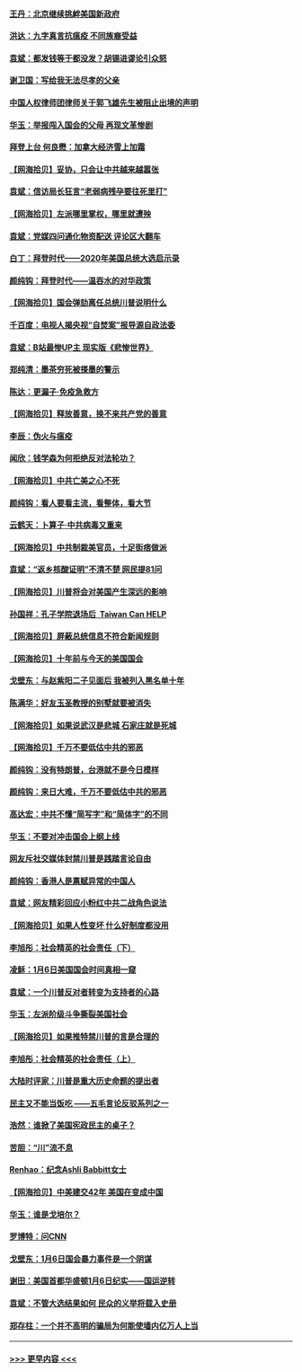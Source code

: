 #### [王丹：北京继续挑衅美国新政府](../pages/nsc993/n12722456.md?t=01310002) 
#### [洪达：九字真言抗瘟疫 不同族裔受益](../pages/nsc993/n12722448.md?t=01310002) 
#### [袁斌：都发钱等于都没发？胡锡进谬论引众怒](../pages/nsc993/n12722393.md?t=01310002) 
#### [谢卫国：写给我无法尽孝的父亲](../pages/nsc993/n12720325.md?t=01310002) 
#### [中国人权律师团律师关于郭飞雄先生被阻止出境的声明](../pages/nsc993/n12720203.md?t=01310002) 
#### [华玉：举报闯入国会的父母 再现文革惨剧](../pages/nsc993/n12719070.md?t=01310002) 
#### [拜登上台 何良懋：加拿大经济雪上加霜](../pages/nsc993/n12718943.md?t=01310002) 
#### [【网海拾贝】妥协，只会让中共越来越嚣张](../pages/nsc993/n12717392.md?t=01310002) 
#### [袁斌：信访局长狂言“老弱病残孕要往死里打”](../pages/nsc993/n12717343.md?t=01310002) 
#### [【网海拾贝】左派哪里掌权，哪里就遭殃](../pages/nsc993/n12715009.md?t=01310002) 
#### [袁斌：党媒四问通化物资配送 评论区大翻车](../pages/nsc993/n12714950.md?t=01310002) 
#### [白丁：拜登时代——2020年美国总统大选启示录](../pages/nsc993/n12714920.md?t=01310002) 
#### [颜纯钩：拜登时代——温吞水的对华政策](../pages/nsc993/n12713245.md?t=01310002) 
#### [【网海拾贝】国会弹劾离任总统川普说明什么](../pages/nsc993/n12712816.md?t=01310002) 
#### [千百度：电视人揭央视“自焚案”报导源自政法委](../pages/nsc993/n12709760.md?t=01310002) 
#### [袁斌：B站最惨UP主 现实版《悲惨世界》](../pages/nsc993/n12709686.md?t=01310002) 
#### [郑纯清：墨茶穷死被搽墨的警示](../pages/nsc993/n12709262.md?t=01310002) 
#### [陈达：更漏子·免疫急救方](../pages/nsc993/n12709244.md?t=01310002) 
#### [【网海拾贝】释放善意，换不来共产党的善意](../pages/nsc993/n12708361.md?t=01310002) 
#### [李辰：伪火与瘟疫](../pages/nsc993/n12707981.md?t=01310002) 
#### [闻欣：钱学森为何拒绝反对法轮功？](../pages/nsc993/n12707407.md?t=01310002) 
#### [【网海拾贝】中共亡美之心不死](../pages/nsc993/n12707621.md?t=01310002) 
#### [颜纯钩：看人要看主流，看整体，看大节](../pages/nsc993/n12707536.md?t=01310002) 
#### [云鹤天：卜算子‧中共病毒又重来](../pages/nsc993/n12707408.md?t=01310002) 
#### [【网海拾贝】中共制裁美官员，十足街痞做派](../pages/nsc993/n12705115.md?t=01310002) 
#### [袁斌：“返乡核酸证明”不清不楚 网民提81问](../pages/nsc993/n12704982.md?t=01310002) 
#### [【网海拾贝】川普将会对美国产生深远的影响](../pages/nsc993/n12703045.md?t=01310002) 
#### [孙国祥：孔子学院退场后  Taiwan Can HELP](../pages/nsc993/n12702430.md?t=01310002) 
#### [【网海拾贝】屏蔽总统信息不符合新闻规则](../pages/nsc993/n12699998.md?t=01310002) 
#### [【网海拾贝】十年前与今天的美国国会](../pages/nsc993/n12696993.md?t=01310002) 
#### [戈壁东：与赵紫阳二子见面后 我被列入黑名单十年](../pages/nsc993/n12696215.md?t=01310002) 
#### [陈满华：好友玉圣教授的别墅就要被消失](../pages/nsc993/n12695411.md?t=01310002) 
#### [【网海拾贝】如果说武汉是悲城 石家庄就是死城](../pages/nsc993/n12694589.md?t=01310002) 
#### [【网海拾贝】千万不要低估中共的邪恶](../pages/nsc993/n12692771.md?t=01310002) 
#### [颜纯钩：没有特朗普，台港就不是今日模样](../pages/nsc993/n12692678.md?t=01310002) 
#### [颜纯钩：来日大难，千万不要低估中共的邪恶](../pages/nsc993/n12692080.md?t=01310002) 
#### [高达宏：中共不懂“简写字”和“简体字”的不同](../pages/nsc993/n12692068.md?t=01310002) 
#### [华玉：不要对冲击国会上纲上线](../pages/nsc993/n12689948.md?t=01310002) 
#### [网友斥社交媒体封禁川普是践踏言论自由](../pages/nsc993/n12687482.md?t=01310002) 
#### [颜纯钩：香港人是禀赋异常的中国人](../pages/nsc993/n12685142.md?t=01310002) 
#### [袁斌：网友精彩回应小粉红中共二战角色说法](../pages/nsc993/n12684994.md?t=01310002) 
#### [【网海拾贝】如果人性变坏 什么好制度都没用](../pages/nsc993/n12683000.md?t=01310002) 
#### [李旭彤：社会精英的社会责任（下）](../pages/nsc993/n12680604.md?t=01310002) 
#### [凌稣：1月6日美国国会时间真相一窥](../pages/nsc993/n12682780.md?t=01310002) 
#### [袁斌：一个川普反对者转变为支持者的心路](../pages/nsc993/n12682700.md?t=01310002) 
#### [华玉：左派阶级斗争撕裂美国社会](../pages/nsc993/n12681226.md?t=01310002) 
#### [【网海拾贝】如果推特禁川普的言是合理的](../pages/nsc993/n12681232.md?t=01310002) 
#### [李旭彤：社会精英的社会责任（上）](../pages/nsc993/n12680501.md?t=01310002) 
#### [大陆时评家：川普是重大历史命题的提出者](../pages/nsc993/n12679904.md?t=01310002) 
#### [民主又不能当饭吃 ——五毛言论反驳系列之一](../pages/nsc993/n12679877.md?t=01310002) 
#### [浩然：谁掀了美国宪政民主的桌子？](../pages/nsc993/n12679850.md?t=01310002) 
#### [苦胆：“川”流不息](../pages/nsc993/n12678388.md?t=01310002) 
#### [Renhao：纪念Ashli Babbitt女士](../pages/nsc993/n12678359.md?t=01310002) 
#### [【网海拾贝】中美建交42年 美国在变成中国](../pages/nsc993/n12678324.md?t=01310002) 
#### [华玉：谁是戈培尔？](../pages/nsc993/n12677515.md?t=01310002) 
#### [罗博特：问CNN](../pages/nsc993/n12677172.md?t=01310002) 
#### [戈壁东：1月6日国会暴力事件是一个阴谋](../pages/nsc993/n12674639.md?t=01310002) 
#### [谢田：美国首都华盛顿1月6日纪实——国运逆转](../pages/nsc993/n12673190.md?t=01310002) 
#### [袁斌：不管大选结果如何 民众的义举将载入史册](../pages/nsc993/n12672787.md?t=01310002) 
#### [郑存柱：一个并不高明的骗局为何能使墙内亿万人上当](../pages/nsc993/n12671449.md?t=01310002) 

----
#### [ >>> 更早内容 <<< ](../indexes/nsc993-earlier.md)
